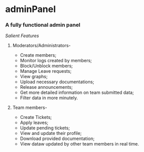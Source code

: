 # adminPanel
### A fully functional admin panel

_Salient Features_

1. Moderators/Administrators-

   - Create members;
   - Monitor logs created by members;
   - Block/Unblock members;
   - Manage Leave requests;
   - View graphs;
   - Upload necessary documentations;
   - Release announcements;
   - Get more detailed information on team submitted data;
   - Filter data in more minutely. 
   
2. Team members-

   - Create Tickets;
   - Apply leaves;
   - Update pending tickets;
   - View and update their profile;
   - Download provided documentation;
   - View dataw updated by other team members in real time.

